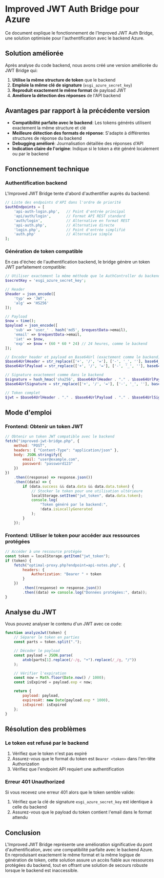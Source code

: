 # Improved JWT Auth Bridge pour Azure

Ce document explique le fonctionnement de l'Improved JWT Auth Bridge, une solution optimisée pour l'authentification avec le backend Azure.

## Solution améliorée

Après analyse du code backend, nous avons créé une version améliorée du JWT Bridge qui:

1. **Utilise la même structure de token** que le backend
2. **Emploie la même clé de signature** (`esgi_azure_secret_key`)
3. **Reproduit exactement le même format** de payload JWT
4. **Améliore la détection des réponses** de l'API backend

## Avantages par rapport à la précédente version

- **Compatibilité parfaite avec le backend**: Les tokens générés utilisent exactement la même structure et clé
- **Meilleure détection des formats de réponse**: S'adapte à différentes structures de réponse du backend
- **Debugging amélioré**: Journalisation détaillée des réponses d'API
- **Indication claire de l'origine**: Indique si le token a été généré localement ou par le backend

## Fonctionnement technique

### Authentification backend

L'Improved JWT Bridge tente d'abord d'authentifier auprès du backend:

```php
// Liste des endpoints d'API dans l'ordre de priorité
$authEndpoints = [
    'api-auth-login.php',   // Point d'entrée principal
    'api/auth/login',       // Format API REST standard
    'auth/login',           // Alternative en format REST
    'api-auth.php',         // Alternative directe
    'login.php',            // Point d'entrée simplifié
    'auth.php'              // Alternative simple
];
```

### Génération de token compatible

En cas d'échec de l'authentification backend, le bridge génère un token JWT parfaitement compatible:

```php
// Utiliser exactement la même méthode que le AuthController du backend
$secretKey = 'esgi_azure_secret_key';

// Header
$header = json_encode([
    'typ' => 'JWT',
    'alg' => 'HS256'
]);

// Payload
$now = time();
$payload = json_encode([
    'sub' => 'user_' . hash('md5', $requestData->email),
    'email' => $requestData->email,
    'iat' => $now,
    'exp' => $now + (60 * 60 * 24) // 24 heures, comme le backend
]);

// Encoder header et payload en Base64Url (exactement comme le backend)
$base64UrlHeader = str_replace(['+', '/', '='], ['-', '_', ''], base64_encode($header));
$base64UrlPayload = str_replace(['+', '/', '='], ['-', '_', ''], base64_encode($payload));

// Signature exactement comme dans le backend
$signature = hash_hmac('sha256', $base64UrlHeader . "." . $base64UrlPayload, $secretKey, true);
$base64UrlSignature = str_replace(['+', '/', '='], ['-', '_', ''], base64_encode($signature));

// Token complet
$jwt = $base64UrlHeader . "." . $base64UrlPayload . "." . $base64UrlSignature;
```

## Mode d'emploi

### Frontend: Obtenir un token JWT

```javascript
// Obtenir un token JWT compatible avec le backend
fetch("improved-jwt-bridge.php", {
	method: "POST",
	headers: { "Content-Type": "application/json" },
	body: JSON.stringify({
		email: "user@example.com",
		password: "password123"
	})
})
	.then((response) => response.json())
	.then((data) => {
		if (data.success && data.data && data.data.token) {
			// Stocker le token pour une utilisation ultérieure
			localStorage.setItem("jwt_token", data.data.token);
			console.log(
				"Token généré par le backend:",
				!data.isLocallyGenerated
			);
		}
	});
```

### Frontend: Utiliser le token pour accéder aux ressources protégées

```javascript
// Accéder à une ressource protégée
const token = localStorage.getItem("jwt_token");
if (token) {
	fetch("optimal-proxy.php?endpoint=api-notes.php", {
		headers: {
			Authorization: "Bearer " + token
		}
	})
		.then((response) => response.json())
		.then((data) => console.log("Données protégées:", data));
}
```

## Analyse du JWT

Vous pouvez analyser le contenu d'un JWT avec ce code:

```javascript
function analyzeJwt(token) {
	// Séparer le token en parties
	const parts = token.split(".");

	// Décoder le payload
	const payload = JSON.parse(
		atob(parts[1].replace(/-/g, "+").replace(/_/g, "/"))
	);

	// Vérifier l'expiration
	const now = Math.floor(Date.now() / 1000);
	const isExpired = payload.exp < now;

	return {
		payload: payload,
		expiresAt: new Date(payload.exp * 1000),
		isExpired: isExpired
	};
}
```

## Résolution des problèmes

### Le token est refusé par le backend

1. Vérifiez que le token n'est pas expiré
2. Assurez-vous que le format du token est `Bearer <token>` dans l'en-tête Authorization
3. Vérifiez que l'endpoint API requiert une authentification

### Erreur 401 Unauthorized

Si vous recevez une erreur 401 alors que le token semble valide:

1. Vérifiez que la clé de signature `esgi_azure_secret_key` est identique à celle du backend
2. Assurez-vous que le payload du token contient l'email dans le format attendu

## Conclusion

L'Improved JWT Bridge représente une amélioration significative du pont d'authentification, avec une compatibilité parfaite avec le backend Azure. En reproduisant exactement le même format et la même logique de génération de token, cette solution assure un accès fiable aux ressources protégées du backend, tout en offrant une solution de secours robuste lorsque le backend est inaccessible.
